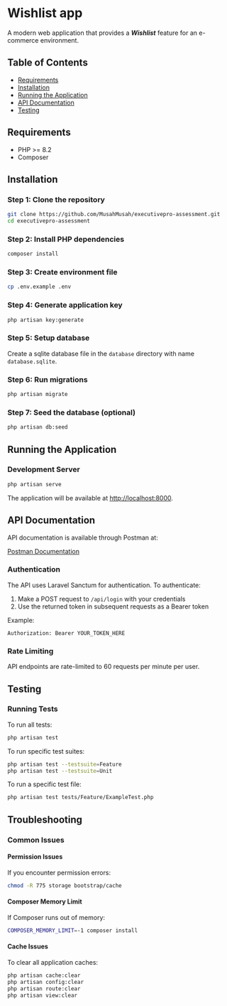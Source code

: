 # Wishlist app

A modern web application that provides a **_Wishlist_** feature for an e-commerce environment.

## Table of Contents

- [Requirements](#requirements)
- [Installation](#installation)
- [Running the Application](#running-the-application)
- [API Documentation](#api-documentation)
- [Testing](#testing)

## Requirements

- PHP >= 8.2
- Composer

## Installation

### Step 1: Clone the repository

```bash
git clone https://github.com/MusahMusah/executivepro-assessment.git
cd executivepro-assessment
```

### Step 2: Install PHP dependencies

```bash
composer install
```

### Step 3: Create environment file

```bash
cp .env.example .env
```

### Step 4: Generate application key

```bash
php artisan key:generate
```

### Step 5: Setup database

Create a sqlite database file in the `database` directory with name `database.sqlite`.

### Step 6: Run migrations

```bash
php artisan migrate
```

### Step 7: Seed the database (optional)

```bash
php artisan db:seed
```

## Running the Application

### Development Server

```bash
php artisan serve
```

The application will be available at [http://localhost:8000](http://localhost:8000).

## API Documentation

API documentation is available through Postman at:

[Postman Documentation](https://universal-escape-417744.postman.co/workspace/My-Workspace~dc681f5f-208e-43e6-8f80-8a8b659037d2/collection/12541181-6dd35111-96e1-4a41-9f29-86b1ce366abc?action=share&creator=12541181&active-environment=12541181-ea6e7600-fc6f-48bd-a99b-b6d3971de9f2)

### Authentication

The API uses Laravel Sanctum for authentication. To authenticate:

1. Make a POST request to `/api/login` with your credentials
2. Use the returned token in subsequent requests as a Bearer token

Example:

```
Authorization: Bearer YOUR_TOKEN_HERE
```

### Rate Limiting

API endpoints are rate-limited to 60 requests per minute per user.

## Testing

### Running Tests

To run all tests:

```bash
php artisan test
```

To run specific test suites:

```bash
php artisan test --testsuite=Feature
php artisan test --testsuite=Unit
```

To run a specific test file:

```bash
php artisan test tests/Feature/ExampleTest.php
```

## Troubleshooting

### Common Issues

#### Permission Issues

If you encounter permission errors:

```bash
chmod -R 775 storage bootstrap/cache
```

#### Composer Memory Limit

If Composer runs out of memory:

```bash
COMPOSER_MEMORY_LIMIT=-1 composer install
```

#### Cache Issues

To clear all application caches:

```bash
php artisan cache:clear
php artisan config:clear
php artisan route:clear
php artisan view:clear
```